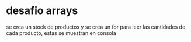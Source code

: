 # desafio arrays
se crea un stock de productos y se crea un for para leer las cantidades de cada producto, estas se muestran en consola

